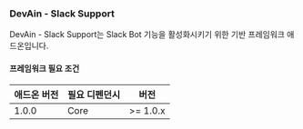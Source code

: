 ### DevAin - Slack Support

DevAin - Slack Support는 Slack Bot 기능을 활성화시키기 위한 기반 프레임워크 애드온입니다.

#### 프레임워크 필요 조건
|     애드온 버전       |    필요 디펜던시        |    버전  | 
| -------------------- | ---------------------- | -------- |
|    1.0.0             |         Core           | >= 1.0.x | 
